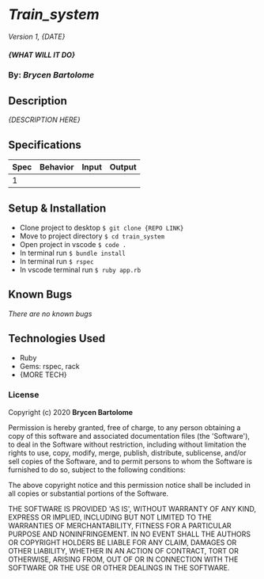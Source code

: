 # _Train_system_

_Version 1, {DATE}_

#### _{WHAT WILL IT DO}_

### By: _**Brycen Bartolome**_

## Description

_{DESCRIPTION HERE}_

## Specifications

| Spec | Behavior | Input | Output |
| ---- | -------- | ----- | ------ |
| 1    |          |       |        |


## Setup & Installation

- Clone project to desktop <code>$ git clone {REPO LINK}</code>
- Move to project directory <code>$ cd train_system</code>
- Open project in vscode <code>$ code .</code>
- In terminal run <code>$ bundle install</code>
- In terminal run <code>$ rspec</code>
- In vscode terminal run <code>$ ruby app.rb</code>

## Known Bugs

_There are no known bugs_

## Technologies Used

- Ruby
- Gems: rspec, rack
- {MORE TECH}

### License

Copyright (c) 2020 **Brycen Bartolome**

Permission is hereby granted, free of charge, to any person obtaining a copy of this software and associated documentation files (the 'Software'), to deal in the Software without restriction, including without limitation the rights to use, copy, modify, merge, publish, distribute, sublicense, and/or sell copies of the Software, and to permit persons to whom the Software is furnished to do so, subject to the following conditions:

The above copyright notice and this permission notice shall be included in all copies or substantial portions of the Software.

THE SOFTWARE IS PROVIDED 'AS IS', WITHOUT WARRANTY OF ANY KIND, EXPRESS OR IMPLIED, INCLUDING BUT NOT LIMITED TO THE WARRANTIES OF MERCHANTABILITY, FITNESS FOR A PARTICULAR PURPOSE AND NONINFRINGEMENT. IN NO EVENT SHALL THE AUTHORS OR COPYRIGHT HOLDERS BE LIABLE FOR ANY CLAIM, DAMAGES OR OTHER LIABILITY, WHETHER IN AN ACTION OF CONTRACT, TORT OR OTHERWISE, ARISING FROM, OUT OF OR IN CONNECTION WITH THE SOFTWARE OR THE USE OR OTHER DEALINGS IN THE SOFTWARE.